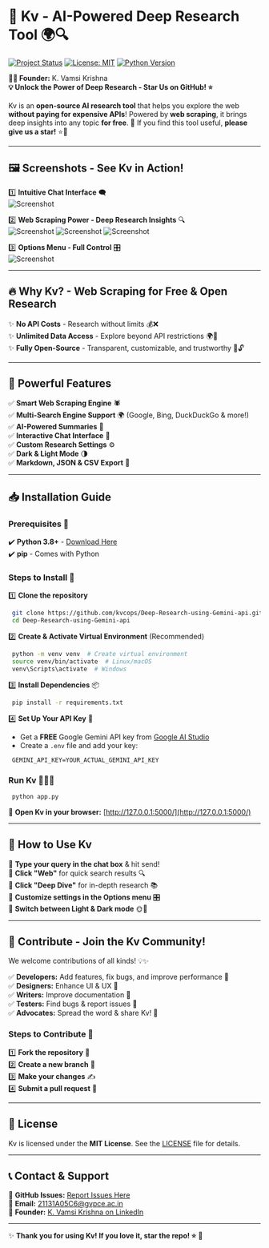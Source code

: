 # 🚀 Kv - AI-Powered Deep Research Tool 🌍🔍

[![Project Status](https://img.shields.io/badge/Status-Active-brightgreen.svg)](https://github.com/your-github-username/your-repo-name)
[![License: MIT](https://img.shields.io/badge/License-MIT-yellow.svg)](https://opensource.org/licenses/MIT)
[![Python Version](https://img.shields.io/badge/Python->=3.8-blue.svg)](https://www.python.org/downloads/)

**👨‍💻 Founder:** K. Vamsi Krishna  
**💡 Unlock the Power of Deep Research - Star Us on GitHub! ⭐**

Kv is an **open-source AI research tool** that helps you explore the web **without paying for expensive APIs**! Powered by **web scraping**, it brings deep insights into any topic **for free**. 🚀 If you find this tool useful, **please give us a star!** ⭐🙏

---

## 🖼️ Screenshots - See Kv in Action!

1️⃣ **Intuitive Chat Interface** 🗨️  
![Screenshot](https://github.com/user-attachments/assets/b9366540-2a69-4c2f-8f56-2db66deacd89)

2️⃣ **Web Scraping Power - Deep Research Insights** 🔍  
![Screenshot](https://github.com/user-attachments/assets/1af98352-e909-44e0-b714-42805dc262c1)
![Screenshot](https://github.com/user-attachments/assets/0ba492bf-6691-4ad2-b27c-1618d84e6724)
![Screenshot](https://github.com/user-attachments/assets/d7cac571-62d8-4d7b-8783-b33cb560942f)

3️⃣ **Options Menu - Full Control** 🎛️  
![Screenshot](https://github.com/user-attachments/assets/5a7775c4-78a6-4243-9973-d5fd0cffa46e)

---

## 🔥 Why Kv? - Web Scraping for Free & Open Research

✨ **No API Costs** - Research without limits 💰❌  
✨ **Unlimited Data Access** - Explore beyond API restrictions 🌍🔎  
✨ **Fully Open-Source** - Transparent, customizable, and trustworthy 🤖🔓  

---

## 🚀 Powerful Features

✅ **Smart Web Scraping Engine** 🕷️  
✅ **Multi-Search Engine Support** 🌍 (Google, Bing, DuckDuckGo & more!)  
✅ **AI-Powered Summaries** 📜  
✅ **Interactive Chat Interface** 💬  
✅ **Custom Research Settings** ⚙️  
✅ **Dark & Light Mode** 🌗  
✅ **Markdown, JSON & CSV Export** 📂  

---

## 📥 Installation Guide

### Prerequisites 📌
✔️ **Python 3.8+** - [Download Here](https://www.python.org/downloads/)  
✔️ **pip** - Comes with Python  

### Steps to Install 🔧
1️⃣ **Clone the repository**
```bash
 git clone https://github.com/kvcops/Deep-Research-using-Gemini-api.git
 cd Deep-Research-using-Gemini-api
```
2️⃣ **Create & Activate Virtual Environment** (Recommended)
```bash
 python -m venv venv  # Create virtual environment
 source venv/bin/activate  # Linux/macOS
 venv\Scripts\activate  # Windows
```
3️⃣ **Install Dependencies** 📦
```bash
 pip install -r requirements.txt
```
4️⃣ **Set Up Your API Key** 🔑
- Get a **FREE** Google Gemini API key from [Google AI Studio](https://aistudio.google.com/app/apikey)
- Create a `.env` file and add your key:
```env
 GEMINI_API_KEY=YOUR_ACTUAL_GEMINI_API_KEY
```

### Run Kv 🏃‍♂️💨
```bash
 python app.py
```
🚀 **Open Kv in your browser:** [http://127.0.0.1:5000/](http://127.0.0.1:5000/)

---

## 🤖 How to Use Kv

🎯 **Type your query in the chat box** & hit send!  
🎯 **Click "Web"** for quick search results 🔍  
🎯 **Click "Deep Dive"** for in-depth research 📚  
🎯 **Customize settings in the Options menu** 🎛️  
🎯 **Switch between Light & Dark mode** 🌞🌙  

---

## 🤝 Contribute - Join the Kv Community!

We welcome contributions of all kinds! 💡✨

✅ **Developers:** Add features, fix bugs, and improve performance 🚀  
✅ **Designers:** Enhance UI & UX 🎨  
✅ **Writers:** Improve documentation 📝  
✅ **Testers:** Find bugs & report issues 🐞  
✅ **Advocates:** Spread the word & share Kv! 📢

### Steps to Contribute 🔧
1️⃣ **Fork the repository** 🍴  
2️⃣ **Create a new branch** 🌿  
3️⃣ **Make your changes** ✍️  
4️⃣ **Submit a pull request** 🚀  

---

## 📜 License

Kv is licensed under the **MIT License**. See the [LICENSE](LICENSE) file for details.

---

## 📞 Contact & Support

💬 **GitHub Issues:** [Report Issues Here](https://github.com/kvcops/Deep-Research-using-Gemini-api/issues)  
📧 **Email:** 21131A05C6@gvpce.ac.in  
👤 **Founder:** [K. Vamsi Krishna on LinkedIn](https://www.linkedin.com/in/karri-vamsi-krishna-966537251/)

---

✨ **Thank you for using Kv! If you love it, star the repo! ⭐** 🚀
